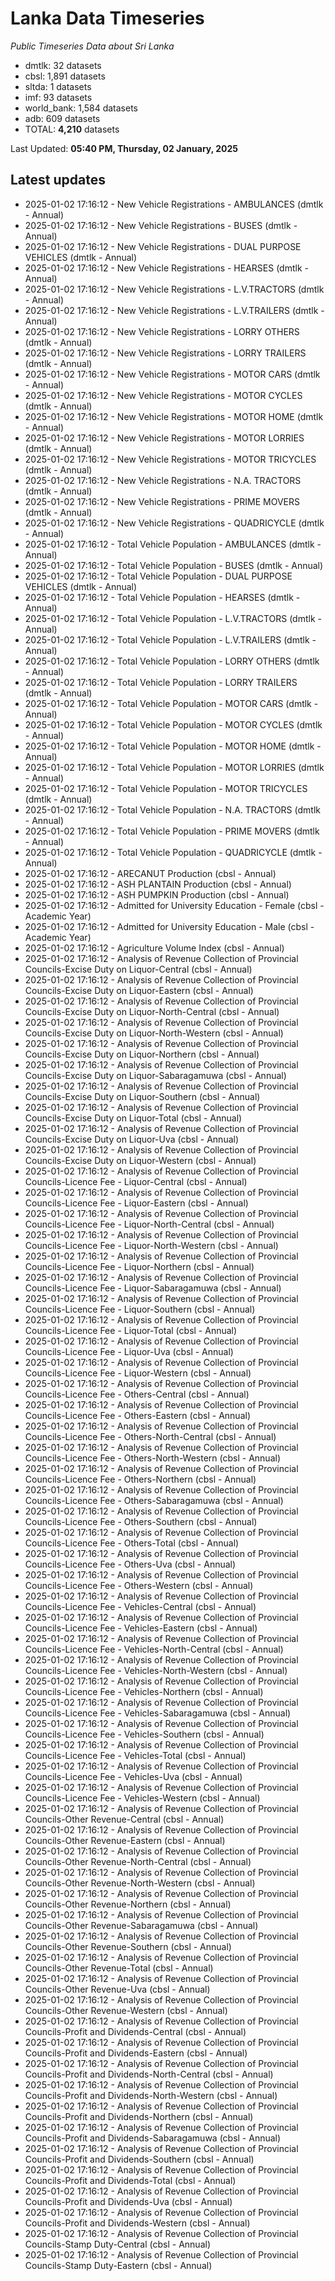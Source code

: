# Lanka Data Timeseries
*Public Timeseries Data about Sri Lanka*

* dmtlk: 32 datasets
* cbsl: 1,891 datasets
* sltda: 1 datasets
* imf: 93 datasets
* world_bank: 1,584 datasets
* adb: 609 datasets
* TOTAL: **4,210** datasets

Last Updated: **05:40 PM, Thursday, 02 January, 2025**

## Latest updates

* 2025-01-02 17:16:12 - New Vehicle Registrations - AMBULANCES (dmtlk - Annual)
* 2025-01-02 17:16:12 - New Vehicle Registrations - BUSES (dmtlk - Annual)
* 2025-01-02 17:16:12 - New Vehicle Registrations - DUAL PURPOSE VEHICLES (dmtlk - Annual)
* 2025-01-02 17:16:12 - New Vehicle Registrations - HEARSES (dmtlk - Annual)
* 2025-01-02 17:16:12 - New Vehicle Registrations - L.V.TRACTORS (dmtlk - Annual)
* 2025-01-02 17:16:12 - New Vehicle Registrations - L.V.TRAILERS (dmtlk - Annual)
* 2025-01-02 17:16:12 - New Vehicle Registrations - LORRY OTHERS (dmtlk - Annual)
* 2025-01-02 17:16:12 - New Vehicle Registrations - LORRY TRAILERS (dmtlk - Annual)
* 2025-01-02 17:16:12 - New Vehicle Registrations - MOTOR CARS (dmtlk - Annual)
* 2025-01-02 17:16:12 - New Vehicle Registrations - MOTOR CYCLES (dmtlk - Annual)
* 2025-01-02 17:16:12 - New Vehicle Registrations - MOTOR HOME (dmtlk - Annual)
* 2025-01-02 17:16:12 - New Vehicle Registrations - MOTOR LORRIES (dmtlk - Annual)
* 2025-01-02 17:16:12 - New Vehicle Registrations - MOTOR TRICYCLES (dmtlk - Annual)
* 2025-01-02 17:16:12 - New Vehicle Registrations - N.A. TRACTORS (dmtlk - Annual)
* 2025-01-02 17:16:12 - New Vehicle Registrations - PRIME MOVERS (dmtlk - Annual)
* 2025-01-02 17:16:12 - New Vehicle Registrations - QUADRICYCLE (dmtlk - Annual)
* 2025-01-02 17:16:12 - Total Vehicle Population - AMBULANCES (dmtlk - Annual)
* 2025-01-02 17:16:12 - Total Vehicle Population - BUSES (dmtlk - Annual)
* 2025-01-02 17:16:12 - Total Vehicle Population - DUAL PURPOSE VEHICLES (dmtlk - Annual)
* 2025-01-02 17:16:12 - Total Vehicle Population - HEARSES (dmtlk - Annual)
* 2025-01-02 17:16:12 - Total Vehicle Population - L.V.TRACTORS (dmtlk - Annual)
* 2025-01-02 17:16:12 - Total Vehicle Population - L.V.TRAILERS (dmtlk - Annual)
* 2025-01-02 17:16:12 - Total Vehicle Population - LORRY OTHERS (dmtlk - Annual)
* 2025-01-02 17:16:12 - Total Vehicle Population - LORRY TRAILERS (dmtlk - Annual)
* 2025-01-02 17:16:12 - Total Vehicle Population - MOTOR CARS (dmtlk - Annual)
* 2025-01-02 17:16:12 - Total Vehicle Population - MOTOR CYCLES (dmtlk - Annual)
* 2025-01-02 17:16:12 - Total Vehicle Population - MOTOR HOME (dmtlk - Annual)
* 2025-01-02 17:16:12 - Total Vehicle Population - MOTOR LORRIES (dmtlk - Annual)
* 2025-01-02 17:16:12 - Total Vehicle Population - MOTOR TRICYCLES (dmtlk - Annual)
* 2025-01-02 17:16:12 - Total Vehicle Population - N.A. TRACTORS (dmtlk - Annual)
* 2025-01-02 17:16:12 - Total Vehicle Population - PRIME MOVERS (dmtlk - Annual)
* 2025-01-02 17:16:12 - Total Vehicle Population - QUADRICYCLE (dmtlk - Annual)
* 2025-01-02 17:16:12 - ARECANUT Production (cbsl - Annual)
* 2025-01-02 17:16:12 - ASH PLANTAIN Production (cbsl - Annual)
* 2025-01-02 17:16:12 - ASH PUMPKIN Production (cbsl - Annual)
* 2025-01-02 17:16:12 - Admitted for University Education - Female (cbsl - Academic Year)
* 2025-01-02 17:16:12 - Admitted for University Education - Male (cbsl - Academic Year)
* 2025-01-02 17:16:12 - Agriculture Volume Index (cbsl - Annual)
* 2025-01-02 17:16:12 - Analysis of Revenue Collection of Provincial Councils-Excise Duty on Liquor-Central (cbsl - Annual)
* 2025-01-02 17:16:12 - Analysis of Revenue Collection of Provincial Councils-Excise Duty on Liquor-Eastern (cbsl - Annual)
* 2025-01-02 17:16:12 - Analysis of Revenue Collection of Provincial Councils-Excise Duty on Liquor-North-Central (cbsl - Annual)
* 2025-01-02 17:16:12 - Analysis of Revenue Collection of Provincial Councils-Excise Duty on Liquor-North-Western (cbsl - Annual)
* 2025-01-02 17:16:12 - Analysis of Revenue Collection of Provincial Councils-Excise Duty on Liquor-Northern (cbsl - Annual)
* 2025-01-02 17:16:12 - Analysis of Revenue Collection of Provincial Councils-Excise Duty on Liquor-Sabaragamuwa (cbsl - Annual)
* 2025-01-02 17:16:12 - Analysis of Revenue Collection of Provincial Councils-Excise Duty on Liquor-Southern (cbsl - Annual)
* 2025-01-02 17:16:12 - Analysis of Revenue Collection of Provincial Councils-Excise Duty on Liquor-Total (cbsl - Annual)
* 2025-01-02 17:16:12 - Analysis of Revenue Collection of Provincial Councils-Excise Duty on Liquor-Uva (cbsl - Annual)
* 2025-01-02 17:16:12 - Analysis of Revenue Collection of Provincial Councils-Excise Duty on Liquor-Western (cbsl - Annual)
* 2025-01-02 17:16:12 - Analysis of Revenue Collection of Provincial Councils-Licence Fee - Liquor-Central (cbsl - Annual)
* 2025-01-02 17:16:12 - Analysis of Revenue Collection of Provincial Councils-Licence Fee - Liquor-Eastern (cbsl - Annual)
* 2025-01-02 17:16:12 - Analysis of Revenue Collection of Provincial Councils-Licence Fee - Liquor-North-Central (cbsl - Annual)
* 2025-01-02 17:16:12 - Analysis of Revenue Collection of Provincial Councils-Licence Fee - Liquor-North-Western (cbsl - Annual)
* 2025-01-02 17:16:12 - Analysis of Revenue Collection of Provincial Councils-Licence Fee - Liquor-Northern (cbsl - Annual)
* 2025-01-02 17:16:12 - Analysis of Revenue Collection of Provincial Councils-Licence Fee - Liquor-Sabaragamuwa (cbsl - Annual)
* 2025-01-02 17:16:12 - Analysis of Revenue Collection of Provincial Councils-Licence Fee - Liquor-Southern (cbsl - Annual)
* 2025-01-02 17:16:12 - Analysis of Revenue Collection of Provincial Councils-Licence Fee - Liquor-Total (cbsl - Annual)
* 2025-01-02 17:16:12 - Analysis of Revenue Collection of Provincial Councils-Licence Fee - Liquor-Uva (cbsl - Annual)
* 2025-01-02 17:16:12 - Analysis of Revenue Collection of Provincial Councils-Licence Fee - Liquor-Western (cbsl - Annual)
* 2025-01-02 17:16:12 - Analysis of Revenue Collection of Provincial Councils-Licence Fee - Others-Central (cbsl - Annual)
* 2025-01-02 17:16:12 - Analysis of Revenue Collection of Provincial Councils-Licence Fee - Others-Eastern (cbsl - Annual)
* 2025-01-02 17:16:12 - Analysis of Revenue Collection of Provincial Councils-Licence Fee - Others-North-Central (cbsl - Annual)
* 2025-01-02 17:16:12 - Analysis of Revenue Collection of Provincial Councils-Licence Fee - Others-North-Western (cbsl - Annual)
* 2025-01-02 17:16:12 - Analysis of Revenue Collection of Provincial Councils-Licence Fee - Others-Northern (cbsl - Annual)
* 2025-01-02 17:16:12 - Analysis of Revenue Collection of Provincial Councils-Licence Fee - Others-Sabaragamuwa (cbsl - Annual)
* 2025-01-02 17:16:12 - Analysis of Revenue Collection of Provincial Councils-Licence Fee - Others-Southern (cbsl - Annual)
* 2025-01-02 17:16:12 - Analysis of Revenue Collection of Provincial Councils-Licence Fee - Others-Total (cbsl - Annual)
* 2025-01-02 17:16:12 - Analysis of Revenue Collection of Provincial Councils-Licence Fee - Others-Uva (cbsl - Annual)
* 2025-01-02 17:16:12 - Analysis of Revenue Collection of Provincial Councils-Licence Fee - Others-Western (cbsl - Annual)
* 2025-01-02 17:16:12 - Analysis of Revenue Collection of Provincial Councils-Licence Fee - Vehicles-Central (cbsl - Annual)
* 2025-01-02 17:16:12 - Analysis of Revenue Collection of Provincial Councils-Licence Fee - Vehicles-Eastern (cbsl - Annual)
* 2025-01-02 17:16:12 - Analysis of Revenue Collection of Provincial Councils-Licence Fee - Vehicles-North-Central (cbsl - Annual)
* 2025-01-02 17:16:12 - Analysis of Revenue Collection of Provincial Councils-Licence Fee - Vehicles-North-Western (cbsl - Annual)
* 2025-01-02 17:16:12 - Analysis of Revenue Collection of Provincial Councils-Licence Fee - Vehicles-Northern (cbsl - Annual)
* 2025-01-02 17:16:12 - Analysis of Revenue Collection of Provincial Councils-Licence Fee - Vehicles-Sabaragamuwa (cbsl - Annual)
* 2025-01-02 17:16:12 - Analysis of Revenue Collection of Provincial Councils-Licence Fee - Vehicles-Southern (cbsl - Annual)
* 2025-01-02 17:16:12 - Analysis of Revenue Collection of Provincial Councils-Licence Fee - Vehicles-Total (cbsl - Annual)
* 2025-01-02 17:16:12 - Analysis of Revenue Collection of Provincial Councils-Licence Fee - Vehicles-Uva (cbsl - Annual)
* 2025-01-02 17:16:12 - Analysis of Revenue Collection of Provincial Councils-Licence Fee - Vehicles-Western (cbsl - Annual)
* 2025-01-02 17:16:12 - Analysis of Revenue Collection of Provincial Councils-Other Revenue-Central (cbsl - Annual)
* 2025-01-02 17:16:12 - Analysis of Revenue Collection of Provincial Councils-Other Revenue-Eastern (cbsl - Annual)
* 2025-01-02 17:16:12 - Analysis of Revenue Collection of Provincial Councils-Other Revenue-North-Central (cbsl - Annual)
* 2025-01-02 17:16:12 - Analysis of Revenue Collection of Provincial Councils-Other Revenue-North-Western (cbsl - Annual)
* 2025-01-02 17:16:12 - Analysis of Revenue Collection of Provincial Councils-Other Revenue-Northern (cbsl - Annual)
* 2025-01-02 17:16:12 - Analysis of Revenue Collection of Provincial Councils-Other Revenue-Sabaragamuwa (cbsl - Annual)
* 2025-01-02 17:16:12 - Analysis of Revenue Collection of Provincial Councils-Other Revenue-Southern (cbsl - Annual)
* 2025-01-02 17:16:12 - Analysis of Revenue Collection of Provincial Councils-Other Revenue-Total (cbsl - Annual)
* 2025-01-02 17:16:12 - Analysis of Revenue Collection of Provincial Councils-Other Revenue-Uva (cbsl - Annual)
* 2025-01-02 17:16:12 - Analysis of Revenue Collection of Provincial Councils-Other Revenue-Western (cbsl - Annual)
* 2025-01-02 17:16:12 - Analysis of Revenue Collection of Provincial Councils-Profit and Dividends-Central (cbsl - Annual)
* 2025-01-02 17:16:12 - Analysis of Revenue Collection of Provincial Councils-Profit and Dividends-Eastern (cbsl - Annual)
* 2025-01-02 17:16:12 - Analysis of Revenue Collection of Provincial Councils-Profit and Dividends-North-Central (cbsl - Annual)
* 2025-01-02 17:16:12 - Analysis of Revenue Collection of Provincial Councils-Profit and Dividends-North-Western (cbsl - Annual)
* 2025-01-02 17:16:12 - Analysis of Revenue Collection of Provincial Councils-Profit and Dividends-Northern (cbsl - Annual)
* 2025-01-02 17:16:12 - Analysis of Revenue Collection of Provincial Councils-Profit and Dividends-Sabaragamuwa (cbsl - Annual)
* 2025-01-02 17:16:12 - Analysis of Revenue Collection of Provincial Councils-Profit and Dividends-Southern (cbsl - Annual)
* 2025-01-02 17:16:12 - Analysis of Revenue Collection of Provincial Councils-Profit and Dividends-Total (cbsl - Annual)
* 2025-01-02 17:16:12 - Analysis of Revenue Collection of Provincial Councils-Profit and Dividends-Uva (cbsl - Annual)
* 2025-01-02 17:16:12 - Analysis of Revenue Collection of Provincial Councils-Profit and Dividends-Western (cbsl - Annual)
* 2025-01-02 17:16:12 - Analysis of Revenue Collection of Provincial Councils-Stamp Duty-Central (cbsl - Annual)
* 2025-01-02 17:16:12 - Analysis of Revenue Collection of Provincial Councils-Stamp Duty-Eastern (cbsl - Annual)
